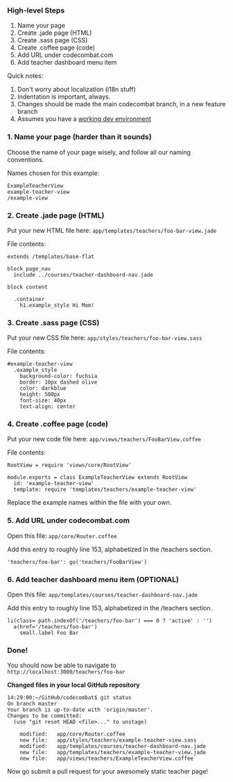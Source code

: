 ### High-level Steps
1. Name your page
2. Create .jade page (HTML)
3. Create .sass page (CSS)
4. Create .coffee page (code)
5. Add URL under codecombat.com
6. Add teacher dashboard menu item

Quick notes:

1. Don't worry about localization (i18n stuff)
2. Indentation is important, always.
3. Changes should be made the main codecombat branch, in a new feature branch
4. Assumes you have a [working dev environment](https://github.com/codecombat/codecombat/wiki/Dev-Setup:-General-Information)

### 1. Name your page (harder than it sounds)

Choose the name of your page wisely, and follow all our naming conventions.

Names chosen for this example:

    ExampleTeacherView
    example-teacher-view
    /example-view

### 2. Create .jade page (HTML)

Put your new HTML file here: `app/templates/teachers/foo-bar-view.jade`

File contents:

    extends /templates/base-flat

    block page_nav
      include ../courses/teacher-dashboard-nav.jade

    block content

      .container
        h1.example_style Hi Mom!

### 3. Create .sass page (CSS)

Put your new CSS file here: `app/styles/teachers/foo-bar-view.sass`

File contents:

    #example-teacher-view
      .example_style
        background-color: fuchsia
        border: 10px dashed olive
        color: darkblue
        height: 500px
        font-size: 40px
        text-align: center

### 4. Create .coffee page (code)

Put your new code file here: `app/views/teachers/FooBarView.coffee`

File contents:

    RootView = require 'views/core/RootView'

    module.exports = class ExampleTeacherView extends RootView
      id: 'example-teacher-view'
      template: require 'templates/teachers/example-teacher-view'

Replace the example names within the file with your own.

### 5. Add URL under codecombat.com

Open this file: `app/core/Router.coffee`

Add this entry to roughly line 153, alphabetized in the /teachers section.

    'teachers/foo-bar': go('teachers/FooBarView')

### 6. Add teacher dashboard menu item (OPTIONAL)

Open this file: `app/templates/courses/teacher-dashboard-nav.jade`

Add this entry to roughly line 153, alphabetized in the /teachers section.

    li(class= path.indexOf('/teachers/foo-bar') === 0 ? 'active' : '')
      a(href='/teachers/foo-bar')
        small.label Foo Bar

### Done!

You should now be able to navigate to `http://localhost:3000/teachers/foo-bar`

**Changed files in your local GitHub repository**

    14:29:00:~/GitHub/codecombat$ git status
    On branch master
    Your branch is up-to-date with 'origin/master'.
    Changes to be committed:
      (use "git reset HEAD <file>..." to unstage)
    
    	modified:   app/core/Router.coffee
    	new file:   app/styles/teachers/example-teacher-view.sass
    	modified:   app/templates/courses/teacher-dashboard-nav.jade
    	new file:   app/templates/teachers/example-teacher-view.jade
    	new file:   app/views/teachers/ExampleTeacherView.coffee

Now go submit a pull request for your awesomely static teacher page!